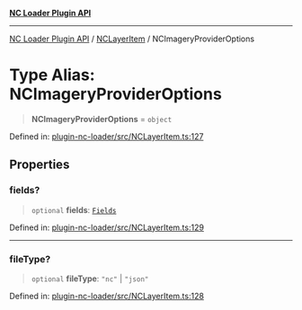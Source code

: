 [**NC Loader Plugin API**](../../../../README.md)

***

[NC Loader Plugin API](../../../../README.md) / [NCLayerItem](../README.md) / NCImageryProviderOptions

# Type Alias: NCImageryProviderOptions

> **NCImageryProviderOptions** = `object`

Defined in: [plugin-nc-loader/src/NCLayerItem.ts:127](https://github.com/dde-platform/dde-earth/blob/23077819a02f2f5bc245855ed0ddaabd6e677e95/packages/plugin-nc-loader/src/NCLayerItem.ts#L127)

## Properties

### fields?

> `optional` **fields**: [`Fields`](Fields.md)

Defined in: [plugin-nc-loader/src/NCLayerItem.ts:129](https://github.com/dde-platform/dde-earth/blob/23077819a02f2f5bc245855ed0ddaabd6e677e95/packages/plugin-nc-loader/src/NCLayerItem.ts#L129)

***

### fileType?

> `optional` **fileType**: `"nc"` \| `"json"`

Defined in: [plugin-nc-loader/src/NCLayerItem.ts:128](https://github.com/dde-platform/dde-earth/blob/23077819a02f2f5bc245855ed0ddaabd6e677e95/packages/plugin-nc-loader/src/NCLayerItem.ts#L128)
